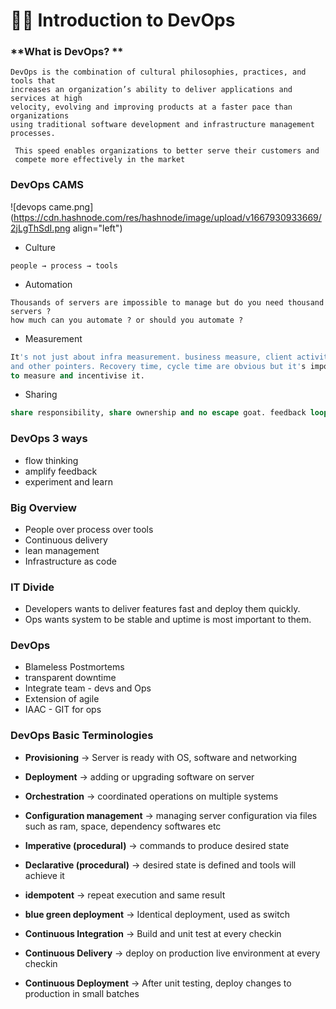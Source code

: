 # 👨‍💻 Introduction to DevOps

### **What is DevOps? **
 ```
DevOps is the combination of cultural philosophies, practices, and tools that 
increases an organization’s ability to deliver applications and services at high 
velocity, evolving and improving products at a faster pace than organizations 
using traditional software development and infrastructure management processes. 
 ```

```
 This speed enables organizations to better serve their customers and 
 compete more effectively in the market
``` 


### **DevOps CAMS**

![devops came.png](https://cdn.hashnode.com/res/hashnode/image/upload/v1667930933669/2jLgThSdI.png align="left")

- Culture
```
people → process → tools
```
- Automation
```
Thousands of servers are impossible to manage but do you need thousand servers ?
how much can you automate ? or should you automate ?
``` 
- Measurement
```SQL
It's not just about infra measurement. business measure, client activity 
and other pointers. Recovery time, cycle time are obvious but it's important 
to measure and incentivise it.
``` 
- Sharing
```SQL
share responsibility, share ownership and no escape goat. feedback loop is important
``` 

### **DevOps 3 ways**
- flow thinking
- amplify feedback
- experiment and learn

### **Big Overview**
- People over process over tools
- Continuous delivery
- lean management
- Infrastructure as code

### **IT Divide**
- Developers wants to deliver features fast and deploy them quickly.
- Ops wants system to be stable and uptime is most important to them.

### **DevOps**
- Blameless Postmortems
- transparent downtime
- Integrate team - devs and Ops
- Extension of agile
- IAAC - GIT for ops

### **DevOps Basic Terminologies**

- **Provisioning** -> Server is ready with OS, software and networking

- **Deployment** -> adding or upgrading software on server

- **Orchestration** -> coordinated operations on multiple systems

- **Configuration management** -> managing server configuration via files such as ram, space, dependency softwares etc

- **Imperative (procedural)** -> commands to produce desired state

- **Declarative (procedural)** -> desired state is defined and tools will achieve it

- **idempotent** -> repeat execution and same result

- **blue green deployment** -> Identical deployment, used as switch

- **Continuous Integration** -> Build and unit test at every checkin

- **Continuous Delivery** -> deploy on production live environment at every checkin

- **Continuous Deployment** -> After unit testing, deploy changes to production in small batches